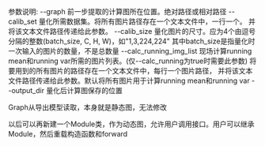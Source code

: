 参数说明:
--graph             前一步提取的计算图所在位置。绝对路径或相对路径
--calib_set         量化所需数据集。将所有图片路径存在一个文本文件中，一行一个。
                    并将该文本文件路径传递给此参数。
--calib_size        量化图片的尺寸。应为4个由逗号分隔的整数(batch_size, C, H, W)，如"1,3,224,224"
                    其中batch_size是指量化时一次输入的图片的数量，不是总数量
--calc_running_img_list     现场计算running mean和running var所需的图片列表。(仅--calc_running为true时需要此参数)
                            将要用到的所有图片的路径存在一个文本文件中，每行一个图片路径，
                            并将该文本文件路径传递给此参数。默认将所有图片用于计算running mean和running var
--output_dir        量化后计算图保存的位置


Graph从导出模型读取，本身就是静态图，无法修改

以后可以再新建一个Module类，作为动态图，允许用户调用接口。用户可以继承Module，然后重载构造函数和forward